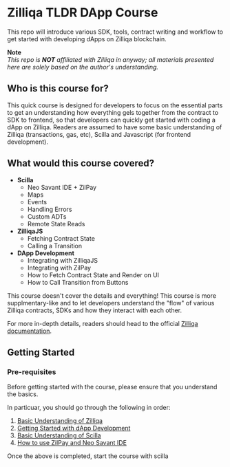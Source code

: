 # Zilliqa TLDR DApp Course
This repo will introduce various SDK, tools, contract writing and workflow to get started with developing dApps on Zilliqa blockchain.

**Note**
<br>
_This repo is **NOT** affiliated with Zilliqa in anyway; all materials presented here are solely based on the author's understanding._

## Who is this course for?
This quick course is designed for developers to focus on the essential parts to get an understanding how everything gels together from the contract to SDK to frontend, so that developers can quickly get started with coding a dApp on Zilliqa. Readers are assumed to have some basic understanding of Zilliqa (transactions, gas, etc), Scilla and Javascript (for frontend development).

## What would this course covered?
- **Scilla**
  - Neo Savant IDE + ZilPay
  - Maps
  - Events
  - Handling Errors
  - Custom ADTs
  - Remote State Reads
- **ZilliqaJS**
  - Fetching Contract State
  - Calling a Transition
- **DApp Development**
  - Integrating with ZilliqaJS
  - Integrating with ZilPay
  - How to Fetch Contract State and Render on UI
  - How to Call Transition from Buttons

This course doesn't cover the details and everything! This course is more supplmentary-like and to let developers understand the "flow" of various Zilliqa contracts, SDKs and how they interact with each other. 

For more in-depth details, readers should head to the official [Zilliqa documentation](https://dev.zilliqa.com/docs/basics/basics-intro-blockchain).

## Getting Started

### Pre-requisites
Before getting started with the course, please ensure that you understand the basics. 

In particuar, you should go through the following in order:
  1. [Basic Understanding of Zilliqa](https://dev.zilliqa.com/docs/basics/basics-intro-blockchain)
  2. [Getting Started with dApp Development](https://dev.zilliqa.com/docs/dev/dev-started-introduction)
  3. [Basic Understanding of Scilla](https://learnscilla.com/chapters)
  4. [How to use ZilPay and Neo Savant IDE](https://dev.zilliqa.com/docs/dev/dev-started-helloworld)

Once the above is completed, start the course with scilla

